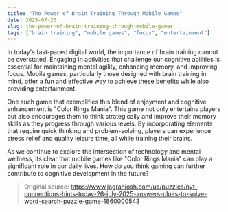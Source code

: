 ```yaml
---
title: "The Power of Brain Training Through Mobile Games"
date: 2025-07-26
slug: the-power-of-brain-training-through-mobile-games
tags: ["brain training", "mobile games", "focus", "entertainment"]
---
```

In today's fast-paced digital world, the importance of brain training cannot be overstated. Engaging in activities that challenge our cognitive abilities is essential for maintaining mental agility, enhancing memory, and improving focus. Mobile games, particularly those designed with brain training in mind, offer a fun and effective way to achieve these benefits while also providing entertainment.

One such game that exemplifies this blend of enjoyment and cognitive enhancement is "Color Rings Mania". This game not only entertains players but also encourages them to think strategically and improve their memory skills as they progress through various levels. By incorporating elements that require quick thinking and problem-solving, players can experience stress relief and quality leisure time, all while training their brains.

As we continue to explore the intersection of technology and mental wellness, its clear that mobile games like "Color Rings Mania" can play a significant role in our daily lives. How do you think gaming can further contribute to cognitive development in the future?
> Original source: https://www.jagranjosh.com/us/puzzles/nyt-connections-hints-today-26-july-2025-answers-clues-to-solve-word-search-puzzle-game-1860000543